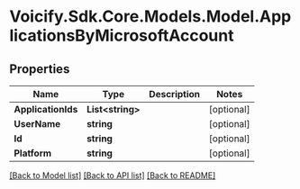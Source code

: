# Voicify.Sdk.Core.Models.Model.ApplicationsByMicrosoftAccount
## Properties

Name | Type | Description | Notes
------------ | ------------- | ------------- | -------------
**ApplicationIds** | **List&lt;string&gt;** |  | [optional] 
**UserName** | **string** |  | [optional] 
**Id** | **string** |  | [optional] 
**Platform** | **string** |  | [optional] 

[[Back to Model list]](../README.md#documentation-for-models) [[Back to API list]](../README.md#documentation-for-api-endpoints) [[Back to README]](../README.md)

